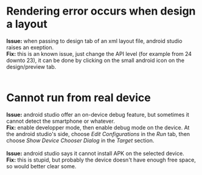 <h1>Rendering error occurs when design a layout</h1>

**Issue:** when passing to design tab of an xml layout file, android studio raises an exeption.</br>
**Fix:** this is an known issue, just change the API level (for example from 24 downto 23), it can be done by clicking on the small android icon on the design/preview tab.</br>
</br>
<h1>Cannot run from real device</h1>

**Issue:** android studio offer an on-device debug feature, but sometimes it cannot detect the smartphone or whatever.</br>
**Fix:** enable developper mode, then enable debug mode on the device. At the android studio's side, choose *Edit Configurations* in the *Run* tab, then choose *Show Device Chooser Dialog* in the *Target* section.</br>
</br>
**Issue:** android studio says it cannot install APK on the selected device.</br>
**Fix:** this is stupid, but probably the device doesn't have enough free space, so would better clear some.</br>

